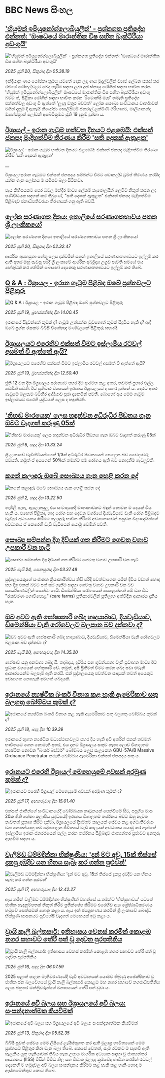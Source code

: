 # BBC News සිංහල## ['හියුමන් ඉමියුනෝග්ලොබියුලීන්' - ප්‍රශ්නගත ප්‍රතිදේහ එන්නත්: 'ඖෂධයේ මාරාන්තික විෂ සහිත බැක්ටීරීයා අඩංගුයි'](https://www.bbc.com/sinhala/articles/czdv51gqdjro?at_campaign=githubrss)!['හියුමන් ඉමියුනෝග්ලොබියුලීන්' - ප්‍රශ්නගත ප්‍රතිදේහ එන්නත්: 'ඖෂධයේ මාරාන්තික විෂ සහිත බැක්ටීරීයා අඩංගුයි'](https://ichef.bbci.co.uk/ace/standard/240/cpsprodpb/281c/live/e813f1b0-4d7c-11f0-a466-d54f65b60deb.jpg)_2025 ජූනි 20, සිකුරාදා දින 05.38.19_ඉන්දියානු ණය යෝජනා ක්‍රමය යටතේ දෙන ලද ණය මුදල්වලින් ව්‍යාජ ලේඛන සකස් කර රජයේ රෝහල්වලට බෙදා හැරීම සඳහා ලබා දුන් ස්නායු රෝගීන් සඳහා භාවිත කරන 'හියුමන් ඉමියුනෝග්ලොබියුලීන්' ඖෂධයේ මාරාන්තික විෂ සහිත බැක්ටීරීයා අඩංගු බවට ත්, පිළිකා රෝගීන් සඳහා භාවිත කරන 'රිටොක්සි මැප්' නමැති ප්‍රතිදේහ එන්නත්වල අඩංගු වී ඇත්තේ 'ලුණු වතුර බවටත්' ලෝක සෞඛ්‍ය සංවිධානය වාර්තාවක් මගින් දැනුම් දී ඇතැයි නියෝජ්‍ය සොලිසිටර් ජනරාල් ලක්මිණී ගිරිහාගම, මාලිගාකන්ද මහේස්ත්‍රාත් ලෝචනී අබේවික්‍රමට ජූනි 19 දැනුම් දුන්නා ය.## [ඊශ්‍රායල් - ඉරාන ගැටුම හත්වන දිනයට එළඹෙයි: එක්සත් ජනපද මැදිහත්වීම තීරණය කිරීම 'සති දෙකක් ඇතුළත'](https://www.bbc.co.uk/sinhala/live/cn4l9q8k289t?at_campaign=githubrss)![ඊශ්‍රායල් - ඉරාන ගැටුම හත්වන දිනයට එළඹෙයි: එක්සත් ජනපද මැදිහත්වීම තීරණය කිරීම 'සති දෙකක් ඇතුළත'](https://ichef.bbci.co.uk/ace/standard/240/cpsprodpb/b99b/live/9ad02540-4d9a-11f0-8c47-237c2e4015f5.jpg)__ඊශ්‍රායල-ඉරාන ගැටුමට එක්සත් ජනපදය සම්බන්ධ වීමට ඩොනල්ඩ් ට්‍රම්ප් තීරණය කරයිද යන්න ගැන ලෝකය ම සමීපව බලා සිටිනවා.

පැය කිහිපයකට පෙර ධවල මන්දිර මාධ්‍ය ලේකම් කැරොලයින් ලෙවිට් නිකුත් කරන ලද පණිවිඩයක සඳහන් කර තිබුණේ, "සති දෙකක් ඇතුළත" එක්සත් ජනපද මැදිහත්වීම පිළිබඳව ජනාධිපතිවරයා තීරණයක් ගනු ඇති බවයි.## [ලෝක සරණාගත දිනය: ඉතාලියේ සරණාගතභාවය පතන ශ්‍රී ලාංකිකයෝ](https://www.bbc.com/sinhala/articles/c93kpjz78vdo?at_campaign=githubrss)![ලෝක සරණාගත දිනය: ඉතාලියේ සරණාගතභාවය පතන ශ්‍රී ලාංකිකයෝ](https://ichef.bbci.co.uk/ace/standard/240/cpsprodpb/42cc/live/919d5f30-4d8e-11f0-86d5-3b52b53af158.jpg)_2025 ජූනි 20, සිකුරාදා දින 02.32.47_ආර්ථික අපහසුතා හේතු ලෙස දක්වමින් සහන් ඉතාලියේ සරණාගතභාවයට ඉල්ලුම් කර ඇති අතර ඔහු පැවසූ පරිදි ශ්‍රී ලංකාවේ ආර්ථික අර්බුදය උග්‍රව පැවති සමයේ එය හේතුවක් කර ගනිමින් බොහෝ දෙනෙකු සරණාගතභාවයට ඉල්ලුම් කර තිබේ.## [Q & A : ඊශ්‍රායල - ඉරාන ගැටුම පිළිබඳ ඔබේ ප්‍රශ්නවලට පිළිතුරු](https://www.bbc.com/sinhala/articles/c4gd0vl8m2zo?at_campaign=githubrss)![Q & A : ඊශ්‍රායල - ඉරාන ගැටුම පිළිබඳ ඔබේ ප්‍රශ්නවලට පිළිතුරු](https://ichef.bbci.co.uk/ace/standard/240/cpsprodpb/9f73/live/3f713860-4c73-11f0-a7c6-5513d7b5d014.png)_2025 ජූනි 19, බ්‍රහස්පතින්දා දින 14.00.45_ඉරානයේ සිදුවන්නේ කුමක් ද? ගැටුම උත්සන්න වුවහොත් කුමක් සිදුවිය හැකි ද? ආදී ඔබේ ප්‍රශ්න රැසකට බීබීසී විශේෂඥ මණ්ඩලයක් පිළිතුරු සපයයි.## [ඊශ්‍රායලයට එරෙහිව එක්සත් වීමට ඉස්ලාමීය රටවල් අසමත් වී ඇත්තේ ඇයි? ](https://www.bbc.com/sinhala/articles/c1mz97d71p9o?at_campaign=githubrss)![ඊශ්‍රායලයට එරෙහිව එක්සත් වීමට ඉස්ලාමීය රටවල් අසමත් වී ඇත්තේ ඇයි? ](https://ichef.bbci.co.uk/ace/standard/240/cpsprodpb/0591/live/610f1340-4ca8-11f0-96d9-f512c0434e41.jpg)_2025 ජූනි 19, බ්‍රහස්පතින්දා දින 12.50.40_ජූනි 12 වන දින ඊශ්‍රායලය ඉරානයට පහර දීම ආරම්භ කළ අතර, තවමත් ප්‍රහාර එල්ල වෙමින් පවතී. ඊට ප්‍රතිචාර වශයෙන් ඉරානය ඊශ්‍රායලයට ද පහර දුන්නේ ය. දෙරට අතර ගැටුමේ බලපෑම බටහිර ආසියාව පුරා දැනෙමින් පවතී. බොහෝ අය මෙම ගැටුම ඉස්ලාමයට එරෙහි යුද්ධයක් ලෙස ද හඳුන්වති.## ['නිහඬ මාරයෙකු' ලෙස හඳුන්වන අධිරුධිර පීඩනය ගැන ඔබට වැදගත් කරුණු 05ක්](https://www.bbc.com/sinhala/articles/c93y44jzjp4o?at_campaign=githubrss)!['නිහඬ මාරයෙකු' ලෙස හඳුන්වන අධිරුධිර පීඩනය ගැන ඔබට වැදගත් කරුණු 05ක්](https://ichef.bbci.co.uk/ace/standard/240/cpsprodpb/0b8c/live/090038b0-4513-11f0-835b-310c7b938e84.jpg)_2025 ජූනි 9, සඳුදා දින 10.33.24_ශ්‍රී ලංකාවේ වැඩිහිටියන්ගෙන් 1/3ක් අධිරුධිර පීඩනයෙන් පෙළෙන බව වෛද්‍යවරු පවසති. නමුත් ඒ අයගෙන් 50%ක් තමන්ට එම රෝගය ඇති බව නොදනීම ගැටලුවකි.## [කනේ කලාඳුරු ඔබේ සෞඛ්‍යය ගැන හෙළි කරන දේ](https://www.bbc.com/sinhala/articles/c365z723z3zo?at_campaign=githubrss)![කනේ කලාඳුරු ඔබේ සෞඛ්‍යය ගැන හෙළි කරන දේ](https://ichef.bbci.co.uk/ace/standard/240/cpsprodpb/196b/live/2e7d8600-3d58-11f0-b6e6-4ddb91039da1.png)_2025 ජූනි 2, සඳුදා දින 13.22.50_තැඹිලි පැහැ, ඇලෙනසුලු එය සංවාදයකදී මාතෘකාවකට බඳුන් නොවන ම දෙයක් විය හැකි ය. එහෙත් පිළිකා, හෘද රෝග සහ දෙවන වර්ගයේ දියවැඩියාව වැනි රෝග පිළිබඳව වැඩිදුර අධ්‍යයනය කිරීමට කලාඳුරු භාවිත කිරීමේ අවශ්‍යතාවෙන් පසුවන විද්‍යාඥයින්ගේ අවධානය ඒ කෙරෙහි වැඩි වැඩියෙන් යොමු වෙමින් පවතී.## [සෞඛ්‍ය සම්පන්න දිගු දිවියක් ගත කිරීමට ගෙවතු වගාව උපකාරී වන හැටි](https://www.bbc.com/sinhala/articles/c9vgg2j8d2yo?at_campaign=githubrss)![සෞඛ්‍ය සම්පන්න දිගු දිවියක් ගත කිරීමට ගෙවතු වගාව උපකාරී වන හැටි](https://ichef.bbci.co.uk/ace/standard/240/cpsprodpb/e8d5/live/dea8fff0-364b-11f0-8185-6772e52c97ad.jpg)_2025 මැයි 24, සෙනසුරාදා දින 03.37.48_පුද්ගලයෙකුගේ සංජානන ක්‍රියාකාරීත්වය නිසි පරිදි පවත්වාගෙන යමින් දිවිය වඩාත් හොඳ සහ දිගු එකක් බවට පත් කර ගැනීම සඳහා ගෙවතු වගාව උපකාරී වන බව පර්යේෂණවලින් පෙන්වා දෙයි. ඩිමෙන්ෂියා රෝගයෙන් පෙළෙන්නන් මේ වන විට "රැකවරණ ගොවිපොළ" (care farms) ප්‍රතිකාරවලින් ප්‍රතිලාභ අත්විඳින ආකාරය දැකිය හැක.## [ඔබ අවට ඇති ඝෝෂාකාරී ශබ්ද හෘදයාබාධ, දියවැඩියාව, ඩිමෙන්ෂියා වැනි රෝගවලට බලපාන බව දන්නවා ද?](https://www.bbc.com/sinhala/articles/cx2qq901y71o?at_campaign=githubrss)![ඔබ අවට ඇති ඝෝෂාකාරී ශබ්ද හෘදයාබාධ, දියවැඩියාව, ඩිමෙන්ෂියා වැනි රෝගවලට බලපාන බව දන්නවා ද?](https://ichef.bbci.co.uk/ace/standard/240/cpsprodpb/9f2e/live/891d22c0-3635-11f0-a37a-396a0d1059f3.jpg)_2025 මැයි 20, අඟහරුවාදා දින 14.35.20_ඝෝෂාව යනු අනවශ්‍ය ශබ්ද යි.  තදබදය, දුම්රිය සහ ගුවන්යානා වැනි ප්‍රවාහන මාධ්‍ය ඊට ප්‍රධාන වශයෙන් හේතුකාරී වේ. නමුත්, අපි ප්‍රීතිමත් වීමට කරන ශබ්ද පවා එවැනි ආකාරයෙන්ම බලපෑම් ඇති කරයි. එක් පුද්ගලයෙකු පවත්වන සාදයක් තවත් අයෙකුට ඉවසාගත නොහැකි ඉමහත් ශබ්දයකි.## [ඉරානයේ න්‍යෂ්ටික බංකර් විනාශ කළ හැකි ඇමෙරිකාව සතු බලගතු බෝම්බය කුමක් ද?](https://www.bbc.com/sinhala/articles/c2k1je43z8ko?at_campaign=githubrss)![ඉරානයේ න්‍යෂ්ටික බංකර් විනාශ කළ හැකි ඇමෙරිකාව සතු බලගතු බෝම්බය කුමක් ද?](https://ichef.bbci.co.uk/ace/standard/240/cpsprodpb/59ac/live/c89e6c70-4b83-11f0-86d5-3b52b53af158.png)_2025 ජූනි 18, බදාදා දින 10.39.39_ඉරානයේ භූගත න්‍යෂ්ටික මධ්‍යස්ථානවලට පහර දිය හැකි අවි අතරින් එකක් තවමත් භාවිතයට ගෙන නොමැති අතර, එය දැනට ඊශ්‍රායලය සතුව නැත: ලොව විශාලතම න්‍යෂ්ටික නොවන "බංකර් බස්ටර්" බෝම්බය ලෙස සැලකෙන GBU-57A/B Massive Ordnance Penetrator නමැති බෝම්බය ඇමෙරිකා එක්සත් ජනපදය සතු ය.## [ඉරානයට එරෙහි ඊශ්‍රායල් මෙහෙයුමේ අවසන් අරමුණ කුමක් ද?](https://www.bbc.com/sinhala/articles/cql032pzzw5o?at_campaign=githubrss)![ඉරානයට එරෙහි ඊශ්‍රායල් මෙහෙයුමේ අවසන් අරමුණ කුමක් ද?](https://ichef.bbci.co.uk/ace/standard/240/cpsprodpb/9aac/live/ac22e140-4861-11f0-bbaa-4bc03e0665b7.png)_2025 ජූනි 17, අඟහරුවාදා දින 15.01.40_එක්සත් ජාතීන්ගේ සංවිධානයේදී බෝම්බයක කාටූනයක් පෙන්වීමේ සිට, පසුගිය මාස 20ක ගිනි ගන්නා කලාපීය යුද්ධයේදී ඉරානය විශාලතම තර්ජනය බවට ඔහු නැවත නැවතත් ප්‍රකාශ කිරීම දක්වා, ඊශ්‍රායලයේ දීර්ඝතම කාලයක් සේවය කළ අගමැතිවරයා වන නෙතන්යාහු තම දේශපාලන ජීවිතයේ වැඩි කාලයක් අවධානය යොමු කර ඇත්තේ ඉස්ලාමීය ඉරාන ජනරජයෙන් එල්ල කරන තර්ජනය පිළිබඳව ජාත්‍යන්තර ප්‍රජාවට අනතුරු ඇඟවීම සඳහා ය.## [වැලිමඩ ධම්මදින්නා භික්ෂුණිය: 'දැන් මට අවු. 15ක් තිස්සේ දැකපු දඹදිව යන හීනය සැබෑ කර ගන්න පුළුවන්'](https://www.bbc.com/sinhala/articles/cn5kr10gdpgo?at_campaign=githubrss)![වැලිමඩ ධම්මදින්නා භික්ෂුණිය: 'දැන් මට අවු. 15ක් තිස්සේ දැකපු දඹදිව යන හීනය සැබෑ කර ගන්න පුළුවන්'](https://ichef.bbci.co.uk/ace/standard/240/cpsprodpb/e663/live/1b24e490-4b68-11f0-9a0b-27ba8ae87ef8.jpg)_2025 ජූනි 17, අඟහරුවාදා දින 12.42.27_ඇය නමින් වැලිමඩ ධම්මදින්නා භික්ෂුණීන් වහන්සේ ය.තමන්ට 'භික්ෂුභාවය' යටතේ ජාතික හැඳුනුම්පතක් නිකුත් කිරීම ප්‍රතික්ෂේප කිරීමට එරෙහිව ඇය ශ්‍රේෂ්ඨාධිකරණය හමුවේ පෙත්සමක් ගොනු කළා ය.
ඇය ඉන් ජයග්‍රහණය කරමින් ශ්‍රී ලංකාවේ බෞද්ධ භික්ෂුණී සාසනයට සුවිශේෂී වැදගත් මෙහෙයක් ඉටු කළා ය.## [ ව්‍රායි කැලී බල්තසාර්: ඉතිහාසය වෙනස් කරමින් කොළඹ නගර සභාවට තේරී පත් වූ දෙවන පුරපතිනිය](https://www.bbc.com/sinhala/articles/c3e5wd7l9e3o?at_campaign=githubrss)![ ව්‍රායි කැලී බල්තසාර්: ඉතිහාසය වෙනස් කරමින් කොළඹ නගර සභාවට තේරී පත් වූ දෙවන පුරපතිනිය](https://ichef.bbci.co.uk/ace/standard/240/cpsprodpb/59f9/live/6698b2e0-3f8c-11f0-835b-310c7b938e84.jpg)_2025 ජූනි 16, සඳුදා දින 06.07.59_2025 පළාත් පාලන මැතිවරණයේදී වැඩි අවධානයක් යොමව තිබුණු අපේක්ෂිකාව වූ  ජාතික ජන බලවේගයේ ව්‍රායි කැලී බල්තසාර් කොළඹ මහ නගර සභාවේ නගරාධිපතිනිය ලෙස බහුතර මන්ත්‍රීවරුන්ගේ මනාපයෙන් තේරී පත් වූවා ය.## [ඉරානයේ අවි බලය සහ ඊශ්‍රායලයේ අවි බලය: සංසන්දනාත්මක කියවීමක්](https://www.bbc.com/sinhala/articles/cj7mx5mvrg0o?at_campaign=githubrss)![ඉරානයේ අවි බලය සහ ඊශ්‍රායලයේ අවි බලය: සංසන්දනාත්මක කියවීමක්](https://ichef.bbci.co.uk/ace/standard/240/cpsprodpb/e1cd/live/2d171960-fd9f-11ee-a1bf-5ffd63527e26.png)_2025 ජූනි 13, සිකුරාදා දින 05.52.35_බීබීසී පුවත් සේවය මෙම ලිපියේ  ලැයිස්තුගත කර ඇති මූලාශ්‍ර භාවිතයෙන් මෙම ප්‍රශ්නයට පිළිතුර කිරා මැන බලා තිබේ. කෙසේ වෙතත්, සෑම රටකට ම සැඟවී ඇති සැලකිය යුතු හැකියාවක් තිබිය හැක.උපාය මාර්ගික අධ්‍යයන සඳහා වූ ජාත්‍යන්තර ආයතනය (IISS) විසින් විවිධ නිල සහ විවෘත මූලාශ්‍ර ක්‍රමවේද භාවිත කරමින් රටවල්  දෙකෙහි ම හමුදාවල අවි බලය සංසන්දනය කිරීමට කළ හැකි කළ හැකි හොඳ ම ඇස්තමේන්තුව කොට තිබේ.